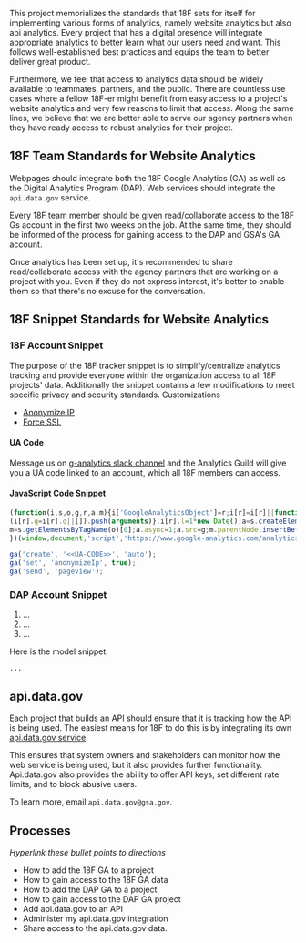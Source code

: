 This project memorializes the standards that 18F sets for itself for implementing various forms of analytics, namely website analytics but also api analytics.  Every project that has a digital presence will integrate appropriate analytics to better learn what our users need and want.  This follows well-established best practices and equips the team to better deliver great product.  

Furthermore, we feel that access to analytics data should be widely available to teammates, partners, and the public.  There are countless use cases where a fellow 18F-er might benefit from easy access to a project's website analytics and very few reasons to limit that access.  Along the same lines, we believe that we are better able to serve our agency partners when they have ready access to robust analytics for their project.  


## 18F Team Standards for Website Analytics 

Webpages should integrate both the 18F Google Analytics (GA) as well as the Digital Analytics Program (DAP).  Web services should integrate the `api.data.gov` service.  

Every 18F team member should be given read/collaborate access to the 18F Gs account in the first two weeks on the job.  At the same time, they should be informed of the process for gaining access to the DAP and GSA's GA account.  

Once analytics has been set up, it's recommended to share read/collaborate access with the agency partners that are working on a project with you.  Even if they do not express interest, it's better to enable them so that there's no excuse for the conversation.  

## 18F Snippet Standards for Website Analytics 

### 18F Account Snippet 

The purpose of the 18F tracker snippet is to simplify/centralize analytics tracking and provide everyone within the organization access to all 18F projects' data. Additionally the snippet contains a few modifications to meet specific privacy and security standards.
Customizations
* [Anonymize IP](https://developers.google.com/analytics/devguides/collection/analyticsjs/field-reference#anonymizeIp)
* [Force SSL](https://developers.google.com/analytics/devguides/collection/analyticsjs/field-reference#forceSSL)

#### UA Code
Message us on [g-analytics slack channel](https://18f.slack.com/messages/g-analytics/) and the Analytics Guild will give you a UA code linked to an account, which all 18F members can access.


#### JavaScript Code Snippet
```javascript
(function(i,s,o,g,r,a,m){i['GoogleAnalyticsObject']=r;i[r]=i[r]||function(){
(i[r].q=i[r].q||[]).push(arguments)},i[r].l=1*new Date();a=s.createElement(o),
m=s.getElementsByTagName(o)[0];a.async=1;a.src=g;m.parentNode.insertBefore(a,m)
})(window,document,'script','https://www.google-analytics.com/analytics.js','ga');

ga('create', '<<UA-CODE>>', 'auto');
ga('set', 'anonymizeIp', true);
ga('send', 'pageview');
```

### DAP Account Snippet   
  
1. ...  
2. ...  
3. ...  

Here is the model snippet:  

````
...
````


## api.data.gov 

Each project that builds an API should ensure that it is tracking how the API is being used.  The easiest means for 18F to do this is by integrating its own [api.data.gov service](https://api.data.gov/).  

This ensures that system owners and stakeholders can monitor how the web service is being used, but it also provides further functionality.  Api.data.gov also provides the ability to offer API keys, set different rate limits, and to block abusive users.

To learn more, email `api.data.gov@gsa.gov`.  

## Processes 

_Hyperlink these bullet points to directions_ 

* How to add the 18F GA to a project
* How to gain access to the 18F GA data 
* How to add the DAP GA to a project
* How to gain access to the DAP GA project 
* Add api.data.gov to an API 
* Administer my api.data.gov integration
* Share access to the api.data.gov data.  
